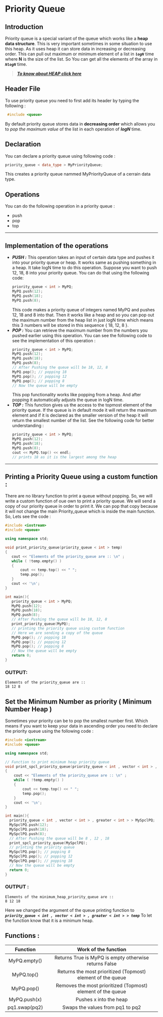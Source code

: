 # Priority Queue
## Introduction
Priority queue is a special variant of the queue which works like a **heap data structure**. This is very important sometimes in some situation to use this heap. As it uses heap it can store data in increasing or decreasing order.  This can pull out maximum or minimum element of a list in _**`logN`**_ time where **N** is the size of the list. So You can get all the elements of the array in _**`NlogN`**_ time.

> [_**To know about HEAP click here**_](https://en.wikipedia.org/wiki/Heap_(data_structure))

## Header File
To use priority queue you need to first add its header by typing the following :
```cpp
 #include <queue> 
```
By default priority queue stores data in **decreasing order** which allows you to _pop the maximum value_ of the list in each operation of _**logN**_ time. 

## Declaration
You can declare a priority queue using following code :
```cpp
priority_queue < data_type > MyPriorityQueue;
```
This creates a priority queue nammed MyPriorityQueue of a cerrain data type.

## Operations
You can do the following operation in a priority queue :
- push
- pop
- top
***
## Implementation of the operations
+ _**PUSH :**_  This operation takes an input of certain data type and pushes it into your priority queue or heap. It works same as pushing something in a heap. It take logN time    to do this operation. Suppose you want to push 12,  18,  8 into your priority queue.  You can do that using the following code:
  ```cpp
  priority_queue < int > MyPQ;
  MyPQ.push(12);
  MyPQ.push(18);
  MyPQ.push(8);
  ```
  This code makes a priority queue of integers named MyPQ and pushes 12, 18 and 8 into that. Then it works like a heap and so you can pop out  the maximum number from the heap list in just logN time which means this 3 numbers will be stored in this sequence { 18, 12, 8 }.
+ _**POP :**_  You can retrieve the maximum number from the numbers you pushed earlier using this operation. You can see the following code to see the implementation of this operation :
  ```cpp
  priority_queue < int > MyPQ;
  MyPQ.push(12);
  MyPQ.push(18);
  MyPQ.push(8);
  // After Pushing the queue will be 18, 12, 8
  MyPQ.pop(); // popping 18
  MyPQ.pop(); // popping 12
  MyPQ.pop(); // popping 8
  // Now the queue will be empty
  ```
  This pop functionality works like popping from a heap. And after popping it automatically adjusts the queue in logN time.
+ _**TOP :**_ This function gives us the access to the topmost element of the priority queue. If the queue is in default mode it will return the maximum element and if it is declared as the smaller  version of the heap it will return the smallest number of the list. See the following code for better understanding :
  ```cpp
  priority_queue < int > MyPQ;
  MyPQ.push(12);
  MyPQ.push(18);
  MyPQ.push(8);
  cout << MyPQ.top() << endl;
  // prints 18 as it is the largest among the heap
  ```
***
## Printing a Priority Queue using a custom function : 
There are no library function to print a queue without popping. So, we will  write a custom function of oue own to print a priority queue. We will send a copy of our priority queue in order to print it. We can pop that copy because it will not change the main Priority_queue which is inside the main function. So, Lets see the code : 
  ```cpp
  #include <iostream> 
  #include <queue> 
  
  using namespace std; 
  
  void print_priority_queue(priority_queue < int > temp) 
  { 
     cout << "Elements of the priority_queue are :: \n" ;
     while ( !temp.empty() ) 
     { 
         cout << temp.top() << " "; 
         temp.pop(); 
     } 
     cout << '\n'; 
  } 

  int main(){
     priority_queue < int > MyPQ;
     MyPQ.push(12);
     MyPQ.push(18);
     MyPQ.push(8);
     // After Pushing the queue will be 18, 12, 8
     print_priority_queue(MyPQ);
     // printing the priority queue using custom function
     // Here we are sending a copy of the queue
     MyPQ.pop(); // popping 18
     MyPQ.pop(); // popping 12
     MyPQ.pop(); // popping 8
     // Now the queue will be empty
     return 0;
  }
  ```  
### OUTPUT: 
  ```
  Elements of the priority_queue are :: 
  18 12 8 
  ```

## Set the Minimum Number as priority ( Minimum Number Heap ) 
Sometimes your priority can be to pop the smallest number first. Which means if you want to keep your data in ascending order you need to declare the priority queue using the following code : 
  
  ```cpp
  #include <iostream> 
  #include <queue> 
  
  using namespace std; 
  
  // Function to print minimum heap priority queue
  void print_spcl_priority_queue(priority_queue < int , vector < int > , greater < int > > temp) 
  { 
      cout << "Elements of the priority_queue are :: \n" ;
      while ( !temp.empty() ) 
      { 
          cout << temp.top() << " "; 
          temp.pop(); 
      } 
      cout << '\n'; 
  } 

  int main(){
    priority_queue < int , vector < int > , greater < int > > MySpclPQ; 
    MySpclPQ.push(12);
    MySpclPQ.push(18);
    MySpclPQ.push(8);
    // After Pushing the queue will be 8 , 12 , 18
    print_spcl_priority_queue(MySpclPQ);
    // printing the priority queue
    MySpclPQ.pop(); // popping 8
    MySpclPQ.pop(); // popping 12
    MySpclPQ.pop(); // popping 18
    // Now the queue will be empty
    return 0;
  }
  ``` 
### OUTPUT : 
  ```
  Elements of the minimum_heap_priority_queue are :: 
  8 12 18 
  ```
Here we changed the argument of the queue printing function to _**`priority_queue < int , vector < int > , greater < int > > temp`**_ To let the function know that it is a minimum heap.

## Functions : 

|    Function   |                     Work of the function                     |
|:-------------:|:------------------------------------------------------------:|
|  MyPQ.empty() |     Returns True is MyPQ is empty otherwise returns False    |
|   MyPQ.top()  | Returns the most prioritized (Topmost) element of the queue  |
|   MyPQ.pop()  | Removes the most prioritized (Topmost) element of the queue  |
|  MyPQ.push(x) |                    Pushes x into the heap                    |
| pq1.swap(pq2) |               Swaps the values from pq1 to pq2               |
